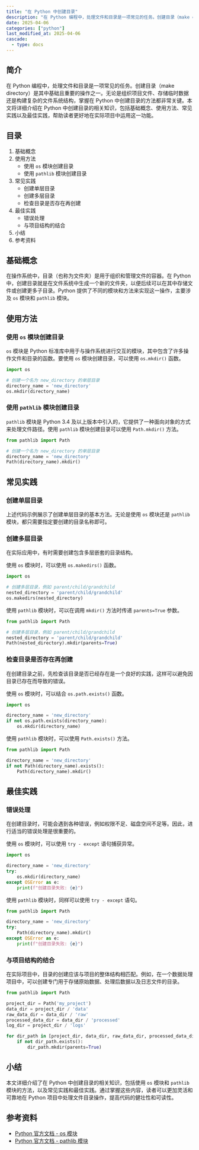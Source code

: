 ```yaml
---
title: "在 Python 中创建目录"
description: "在 Python 编程中，处理文件和目录是一项常见的任务。创建目录（make directory）是其中基础且重要的操作之一。无论是组织项目文件、存储临时数据还是构建复杂的文件系统结构，掌握在 Python 中创建目录的方法都非常关键。本文将详细介绍在 Python 中创建目录的相关知识，包括基础概念、使用方法、常见实践以及最佳实践，帮助读者更好地在实际项目中运用这一功能。"
date: 2025-04-06
categories: ["python"]
last_modified_at: 2025-04-06
cascade:
  - type: docs
---
```


<!-- more -->

## 简介
在 Python 编程中，处理文件和目录是一项常见的任务。创建目录（make directory）是其中基础且重要的操作之一。无论是组织项目文件、存储临时数据还是构建复杂的文件系统结构，掌握在 Python 中创建目录的方法都非常关键。本文将详细介绍在 Python 中创建目录的相关知识，包括基础概念、使用方法、常见实践以及最佳实践，帮助读者更好地在实际项目中运用这一功能。

## 目录
1. 基础概念
2. 使用方法
    - 使用 `os` 模块创建目录
    - 使用 `pathlib` 模块创建目录
3. 常见实践
    - 创建单层目录
    - 创建多层目录
    - 检查目录是否存在再创建
4. 最佳实践
    - 错误处理
    - 与项目结构的结合
5. 小结
6. 参考资料

## 基础概念
在操作系统中，目录（也称为文件夹）是用于组织和管理文件的容器。在 Python 中，创建目录就是在文件系统中生成一个新的文件夹，以便后续可以在其中存储文件或创建更多子目录。Python 提供了不同的模块和方法来实现这一操作，主要涉及 `os` 模块和 `pathlib` 模块。

## 使用方法

### 使用 `os` 模块创建目录
`os` 模块是 Python 标准库中用于与操作系统进行交互的模块，其中包含了许多操作文件和目录的函数。要使用 `os` 模块创建目录，可以使用 `os.mkdir()` 函数。

```python
import os

# 创建一个名为 new_directory 的单层目录
directory_name = 'new_directory'
os.mkdir(directory_name)
```

### 使用 `pathlib` 模块创建目录
`pathlib` 模块是 Python 3.4 及以上版本中引入的，它提供了一种面向对象的方式来处理文件路径。使用 `pathlib` 模块创建目录可以使用 `Path.mkdir()` 方法。

```python
from pathlib import Path

# 创建一个名为 new_directory 的单层目录
directory_name = 'new_directory'
Path(directory_name).mkdir()
```

## 常见实践

### 创建单层目录
上述代码示例展示了创建单层目录的基本方法。无论是使用 `os` 模块还是 `pathlib` 模块，都只需要指定要创建的目录名称即可。

### 创建多层目录
在实际应用中，有时需要创建包含多层嵌套的目录结构。

使用 `os` 模块时，可以使用 `os.makedirs()` 函数。

```python
import os

# 创建多层目录，例如 parent/child/grandchild
nested_directory = 'parent/child/grandchild'
os.makedirs(nested_directory)
```

使用 `pathlib` 模块时，可以在调用 `mkdir()` 方法时传递 `parents=True` 参数。

```python
from pathlib import Path

# 创建多层目录，例如 parent/child/grandchild
nested_directory = 'parent/child/grandchild'
Path(nested_directory).mkdir(parents=True)
```

### 检查目录是否存在再创建
在创建目录之前，先检查该目录是否已经存在是一个良好的实践，这样可以避免因目录已存在而导致的错误。

使用 `os` 模块时，可以结合 `os.path.exists()` 函数。

```python
import os

directory_name = 'new_directory'
if not os.path.exists(directory_name):
    os.mkdir(directory_name)
```

使用 `pathlib` 模块时，可以使用 `Path.exists()` 方法。

```python
from pathlib import Path

directory_name = 'new_directory'
if not Path(directory_name).exists():
    Path(directory_name).mkdir()
```

## 最佳实践

### 错误处理
在创建目录时，可能会遇到各种错误，例如权限不足、磁盘空间不足等。因此，进行适当的错误处理是很重要的。

使用 `os` 模块时，可以使用 `try - except` 语句捕获异常。

```python
import os

directory_name = 'new_directory'
try:
    os.mkdir(directory_name)
except OSError as e:
    print(f"创建目录失败: {e}")
```

使用 `pathlib` 模块时，同样可以使用 `try - except` 语句。

```python
from pathlib import Path

directory_name = 'new_directory'
try:
    Path(directory_name).mkdir()
except OSError as e:
    print(f"创建目录失败: {e}")
```

### 与项目结构的结合
在实际项目中，目录的创建应该与项目的整体结构相匹配。例如，在一个数据处理项目中，可以创建专门用于存储原始数据、处理后数据以及日志文件的目录。

```python
from pathlib import Path

project_dir = Path('my_project')
data_dir = project_dir / 'data'
raw_data_dir = data_dir / 'raw'
processed_data_dir = data_dir / 'processed'
log_dir = project_dir / 'logs'

for dir_path in [project_dir, data_dir, raw_data_dir, processed_data_dir, log_dir]:
    if not dir_path.exists():
        dir_path.mkdir(parents=True)
```

## 小结
本文详细介绍了在 Python 中创建目录的相关知识，包括使用 `os` 模块和 `pathlib` 模块的方法，以及常见实践和最佳实践。通过掌握这些内容，读者可以更加灵活和可靠地在 Python 项目中处理文件目录操作，提高代码的健壮性和可读性。

## 参考资料
- [Python 官方文档 - os 模块](https://docs.python.org/zh-cn/3/library/os.html)
- [Python 官方文档 - pathlib 模块](https://docs.python.org/zh-cn/3/library/pathlib.html)